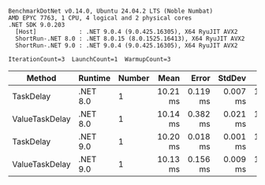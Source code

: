 ```

BenchmarkDotNet v0.14.0, Ubuntu 24.04.2 LTS (Noble Numbat)
AMD EPYC 7763, 1 CPU, 4 logical and 2 physical cores
.NET SDK 9.0.203
  [Host]            : .NET 9.0.4 (9.0.425.16305), X64 RyuJIT AVX2
  ShortRun-.NET 8.0 : .NET 8.0.15 (8.0.1525.16413), X64 RyuJIT AVX2
  ShortRun-.NET 9.0 : .NET 9.0.4 (9.0.425.16305), X64 RyuJIT AVX2

IterationCount=3  LaunchCount=1  WarmupCount=3  

```
| Method         | Runtime  | Number | Mean     | Error    | StdDev   | Min      | Max      | Allocated |
|--------------- |--------- |------- |---------:|---------:|---------:|---------:|---------:|----------:|
| TaskDelay      | .NET 8.0 | 1      | 10.21 ms | 0.119 ms | 0.007 ms | 10.20 ms | 10.22 ms |     352 B |
| ValueTaskDelay | .NET 8.0 | 1      | 10.14 ms | 0.382 ms | 0.021 ms | 10.11 ms | 10.16 ms |     128 B |
| TaskDelay      | .NET 9.0 | 1      | 10.20 ms | 0.018 ms | 0.001 ms | 10.20 ms | 10.20 ms |     352 B |
| ValueTaskDelay | .NET 9.0 | 1      | 10.13 ms | 0.156 ms | 0.009 ms | 10.12 ms | 10.14 ms |     128 B |
